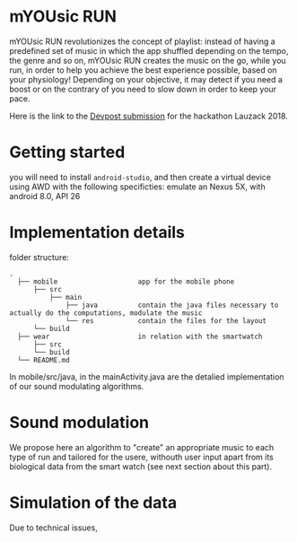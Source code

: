 # mYOUsic RUN
mYOUsic RUN revolutionizes the concept of playlist: instead of having a predefined set of music in which the app shuffled depending on the tempo, the genre and so on, mYOUsic RUN creates the music on the go, while you run, in order to help you achieve the best experience possible, based on your physiology! Depending on your objective, it may detect if you need a boost or on the contrary of you need to slow down in order to keep your pace.

Here is the link to the [Devpost submission](https://devpost.com/software/myousic) for the hackathon Lauzack 2018.

# Getting started

you will need to install `android-studio`, and then create a virtual device using AWD with the following specificties: emulate an Nexus 5X, with android 8.0, API 26

# Implementation details 

folder structure:

    .
      ├── mobile                    app for the mobile phone
          ├── src
              ├── main
                  ├── java          contain the java files necessary to actually do the computations, modulate the music
                  └── res           contain the files for the layout 
          └── build
      ├── wear                      in relation with the smartwatch
          ├── src
          └── build
      └── README.md

    
   In mobile/src/java, in the mainActivity.java are the detalied implementation of our sound modulating algorithms.
   
# Sound modulation

We propose here an algorithm to "create" an appropriate music to each type of run and tailored for the usere, withouth user input apart from its biological data from the smart watch (see next section about this part). 

# Simulation of the data
Due to technical issues, 
